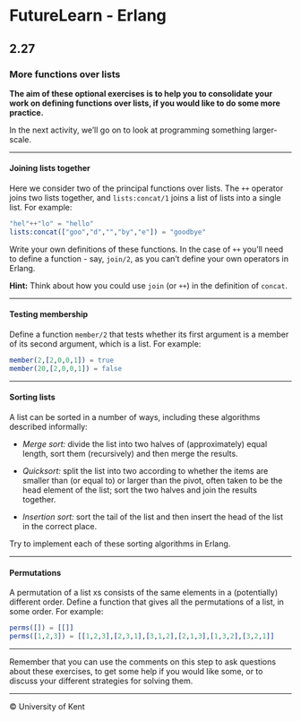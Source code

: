# FutureLearn - Erlang

## 2.27

### More functions over lists

**The aim of these optional exercises is to help you to consolidate your work on defining functions over lists, if you would like to do some more practice.**

In the next activity, we’ll go on to look at programming something larger-scale.

---

#### Joining lists together

Here we consider two of the principal functions over lists. The `++` operator joins two lists together, and `lists:concat/1` joins a list of lists into a single list. For example:

```erlang
"hel"++"lo" = "hello"
lists:concat(["goo","d","","by","e"]) = "goodbye"
```

Write your own definitions of these functions. In the case of `++` you’ll need to define a function - say, `join/2`, as you can’t define your own operators in Erlang.

**Hint:** Think about how you could use `join` (or `++`) in the definition of `concat`.

---

#### Testing membership

Define a function `member/2` that tests whether its first argument is a member of its second argument, which is a list. For example:

```erlang
member(2,[2,0,0,1]) = true
member(20,[2,0,0,1]) = false
```

---

#### Sorting lists

A list can be sorted in a number of ways, including these algorithms described informally:

+ *Merge sort:* divide the list into two halves of (approximately) equal length, sort them (recursively) and then merge the results.

+ *Quicksort:* split the list into two according to whether the items are smaller than (or equal to) or larger than the pivot, often taken to be the head element of the list; sort the two halves and join the results together.

+ *Insertion sort:* sort the tail of the list and then insert the head of the list in the correct place.

Try to implement each of these sorting algorithms in Erlang.

---

#### Permutations

A permutation of a list xs consists of the same elements in a (potentially) different order. Define a function that gives all the permutations of a list, in some order. For example:

```erlang
perms([]) = [[]]
perms([1,2,3]) = [[1,2,3],[2,3,1],[3,1,2],[2,1,3],[1,3,2],[3,2,1]]
```

---

Remember that you can use the comments on this step to ask questions about these exercises, to get some help if you would like some, or to discuss your different strategies for solving them.

---

© University of Kent
